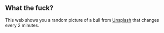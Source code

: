 
## What the fuck?

This web shows you a random picture of a bull from [Unsplash](https://unsplash.com/) that changes every 2 minutes. 
